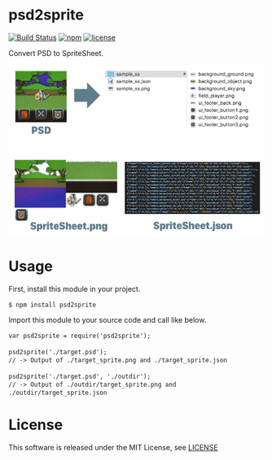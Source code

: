 # psd2sprite

[![Build Status](https://travis-ci.org/zprodev/psd2sprite.svg?branch=master)](https://travis-ci.org/zprodev/psd2sprite)
[![npm](https://img.shields.io/npm/v/psd2sprite.svg)](https://www.npmjs.com/package/psd2sprite)
[![license](https://img.shields.io/github/license/zprodev/psd2sprite.svg)](LICENSE)

Convert PSD to SpriteSheet.

![01.png](https://raw.githubusercontent.com/zprodev/psd2sprite/master/docs/img/01.png)

# Usage

First, install this module in your project.

```
$ npm install psd2sprite
```

Import this module to your source code and call like below.

```
var psd2sprite = require('psd2sprite');

psd2sprite('./target.psd');
// -> Output of ./target_sprite.png and ./target_sprite.json

psd2sprite('./target.psd', './outdir');
// -> Output of ./outdir/target_sprite.png and ./outdir/target_sprite.json
```

# License

This software is released under the MIT License, see [LICENSE](LICENSE)